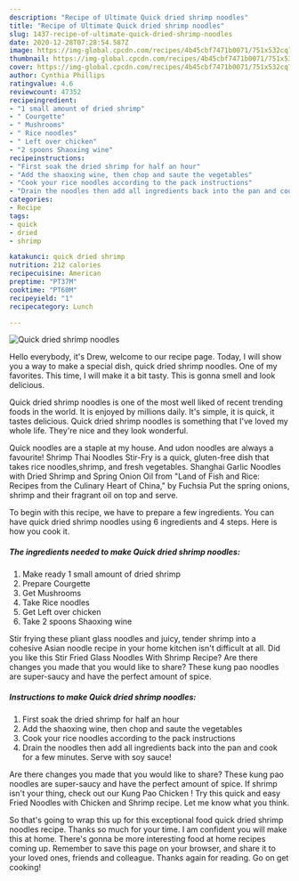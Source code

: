 ```yaml
---
description: "Recipe of Ultimate Quick dried shrimp noodles"
title: "Recipe of Ultimate Quick dried shrimp noodles"
slug: 1437-recipe-of-ultimate-quick-dried-shrimp-noodles
date: 2020-12-28T07:28:54.587Z
image: https://img-global.cpcdn.com/recipes/4b45cbf7471b0071/751x532cq70/quick-dried-shrimp-noodles-recipe-main-photo.jpg
thumbnail: https://img-global.cpcdn.com/recipes/4b45cbf7471b0071/751x532cq70/quick-dried-shrimp-noodles-recipe-main-photo.jpg
cover: https://img-global.cpcdn.com/recipes/4b45cbf7471b0071/751x532cq70/quick-dried-shrimp-noodles-recipe-main-photo.jpg
author: Cynthia Phillips
ratingvalue: 4.6
reviewcount: 47352
recipeingredient:
- "1 small amount of dried shrimp"
- " Courgette"
- " Mushrooms"
- " Rice noodles"
- " Left over chicken"
- "2 spoons Shaoxing wine"
recipeinstructions:
- "First soak the dried shrimp for half an hour"
- "Add the shaoxing wine, then chop and saute the vegetables"
- "Cook your rice noodles according to the pack instructions"
- "Drain the noodles then add all ingredients back into the pan and cook for a few minutes. Serve with soy sauce!"
categories:
- Recipe
tags:
- quick
- dried
- shrimp

katakunci: quick dried shrimp 
nutrition: 212 calories
recipecuisine: American
preptime: "PT37M"
cooktime: "PT60M"
recipeyield: "1"
recipecategory: Lunch

---
```



![Quick dried shrimp noodles](https://img-global.cpcdn.com/recipes/4b45cbf7471b0071/751x532cq70/quick-dried-shrimp-noodles-recipe-main-photo.jpg)

Hello everybody, it's Drew, welcome to our recipe page. Today, I will show you a way to make a special dish, quick dried shrimp noodles. One of my favorites. This time, I will make it a bit tasty. This is gonna smell and look delicious.

Quick dried shrimp noodles is one of the most well liked of recent trending foods in the world. It is enjoyed by millions daily. It's simple, it is quick, it tastes delicious. Quick dried shrimp noodles is something that I've loved my whole life. They're nice and they look wonderful.

Quick noodles are a staple at my house. And udon noodles are always a favourite! Shrimp Thai Noodles Stir-Fry is a quick, gluten-free dish that takes rice noodles,shrimp, and fresh vegetables. Shanghai Garlic Noodles with Dried Shrimp and Spring Onion Oil from &#34;Land of Fish and Rice: Recipes from the Culinary Heart of China,&#34; by Fuchsia Put the spring onions, shrimp and their fragrant oil on top and serve.


To begin with this recipe, we have to prepare a few ingredients. You can have quick dried shrimp noodles using 6 ingredients and 4 steps. Here is how you cook it.

<!--inarticleads1-->

##### The ingredients needed to make Quick dried shrimp noodles:

1. Make ready 1 small amount of dried shrimp
1. Prepare  Courgette
1. Get  Mushrooms
1. Take  Rice noodles
1. Get  Left over chicken
1. Take 2 spoons Shaoxing wine


Stir frying these pliant glass noodles and juicy, tender shrimp into a cohesive Asian noodle recipe in your home kitchen isn&#39;t difficult at all. Did you like this Stir Fried Glass Noodles With Shrimp Recipe? Are there changes you made that you would like to share? These kung pao noodles are super-saucy and have the perfect amount of spice. 

<!--inarticleads2-->

##### Instructions to make Quick dried shrimp noodles:

1. First soak the dried shrimp for half an hour
1. Add the shaoxing wine, then chop and saute the vegetables
1. Cook your rice noodles according to the pack instructions
1. Drain the noodles then add all ingredients back into the pan and cook for a few minutes. Serve with soy sauce!


Are there changes you made that you would like to share? These kung pao noodles are super-saucy and have the perfect amount of spice. If shrimp isn&#39;t your thing, check out our Kung Pao Chicken ! Try this quick and easy Fried Noodles with Chicken and Shrimp recipe. Let me know what you think. 

So that's going to wrap this up for this exceptional food quick dried shrimp noodles recipe. Thanks so much for your time. I am confident you will make this at home. There's gonna be more interesting food at home recipes coming up. Remember to save this page on your browser, and share it to your loved ones, friends and colleague. Thanks again for reading. Go on get cooking!

